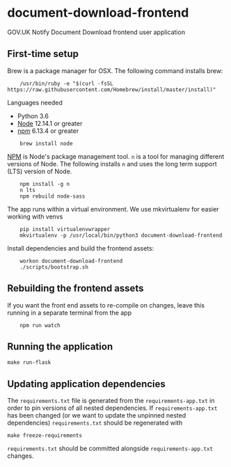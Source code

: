 # document-download-frontend
GOV.UK Notify Document Download frontend user application

## First-time setup

Brew is a package manager for OSX. The following command installs brew:
```shell
    /usr/bin/ruby -e "$(curl -fsSL https://raw.githubusercontent.com/Homebrew/install/master/install)"
```

Languages needed
- Python 3.6
- [Node](https://nodejs.org/) 12.14.1 or greater
- [npm](https://www.npmjs.com/) 6.13.4 or greater
```shell
    brew install node
```


[NPM](npmjs.org) is Node's package management tool. `n` is a tool for managing
different versions of Node. The following installs `n` and uses the long term support (LTS)
version of Node.
```shell
    npm install -g n
    n lts
    npm rebuild node-sass
```

The app runs within a virtual environment. We use mkvirtualenv for easier working with venvs
```shell
    pip install virtualenvwrapper
    mkvirtualenv -p /usr/local/bin/python3 document-download-frontend
```

Install dependencies and build the frontend assets:
```shell
    workon document-download-frontend
    ./scripts/bootstrap.sh
```

## Rebuilding the frontend assets

If you want the front end assets to re-compile on changes, leave this running
in a separate terminal from the app
```shell
    npm run watch
```

## Running the application
```shell
make run-flask
```

## Updating application dependencies

The `requirements.txt` file is generated from the `requirements-app.txt` in order to pin
versions of all nested dependencies. If `requirements-app.txt` has been changed (or
we want to update the unpinned nested dependencies) `requirements.txt` should be
regenerated with

```
make freeze-requirements
```

`requirements.txt` should be committed alongside `requirements-app.txt` changes.
